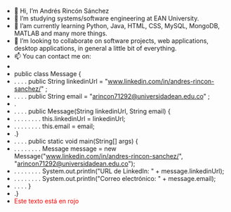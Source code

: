 - 👋 Hi, I’m Andrés Rincón Sánchez
- 👀 I’m studying systems/software engineering at EAN University.
- 🌱 I’am currently learning Python, Java, HTML, CSS, MySQL, MongoDB, MATLAB and many more things.
- 💞️ I’m looking to collaborate on software projects, web applications, desktop applications, in general a little bit of everything.
- 📫 You can contact me on:
- 
- public class Message {
- . . . . public String linkedinUrl = "www.linkedin.com/in/andres-rincon-sanchez/" ;
- . . . . public String email = "arincon71292@universidadean.edu.co" ;
- .
- . . . . public Message(String linkedinUrl, String email) {
- . . . . . . . . this.linkedinUrl = linkedinUrl;
- . . . . . . . . this.email = email;
- .}
- . . . . public static void main(String[] args) {
- . . . . . . . . Message message = new Message("www.linkedin.com/in/andres-rincon-sanchez/", "arincon71292@universidadean.edu.co");
- . . . . . . . . System.out.println("URL de LinkedIn: " + message.linkedinUrl);
- . . . . . . . . System.out.println("Correo electrónico: " + message.email);
- . . . . }
- .}
- <span style="color:red">Este texto está en rojo</span>
<!---
Andres-RS-1/Andres-RS-1 is a ✨ special ✨ repository because its `README.md` (this file) appears on your GitHub profile.
You can click the Preview link to take a look at your changes.
--->

